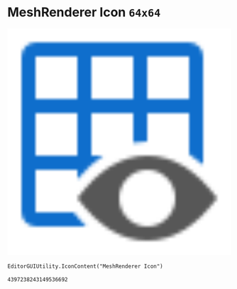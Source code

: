 # MeshRenderer Icon `64x64`
<img src="/img/MeshRenderer%20Icon.png" width=512 height=512>

``` CSharp
EditorGUIUtility.IconContent("MeshRenderer Icon")
```
```
4397238243149536692
```
